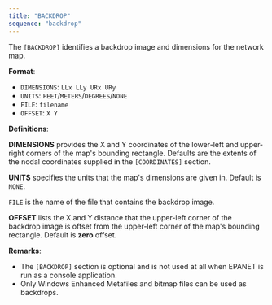 ```yaml
---
title: "BACKDROP"
sequence: "backdrop"
---
```


The `[BACKDROP]` identifies a backdrop image and dimensions for the network map.

**Format**:

- `DIMENSIONS`: `LLx LLy URx URy`
- `UNITS`: `FEET`/`METERS`/`DEGREES`/`NONE`
- `FILE`: `filename`
- `OFFSET`: `X Y`

**Definitions**:

**DIMENSIONS** provides the X and Y coordinates of the lower-left and upper-right corners of the map's bounding rectangle.
Defaults are the extents of the nodal coordinates supplied in the `[COORDINATES]` section.

**UNITS** specifies the units that the map's dimensions are given in. Default is `NONE`.

`FILE` is the name of the file that contains the backdrop image.

**OFFSET** lists the X and Y distance that the upper-left corner of the backdrop image is offset from
the upper-left corner of the map's bounding rectangle. Default is **zero** offset.

**Remarks**:

- The `[BACKDROP]` section is optional and is not used at all when EPANET is run as a console application.
- Only Windows Enhanced Metafiles and bitmap files can be used as backdrops.
